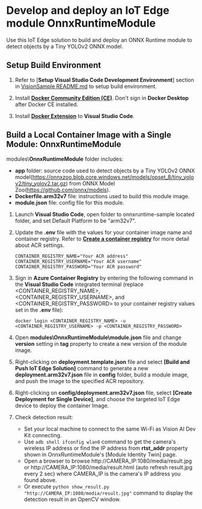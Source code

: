 # Develop and deploy an IoT Edge module OnnxRuntimeModule

Use this IoT Edge solution to build and deploy an ONNX Runtime module to detect objects by a Tiny YOLOv2 ONNX model.

## Setup Build Environment

1. Refer to [**Setup Visual Studio Code Development Environment**] section in [VisionSample README.md](../VisionSample/README.md) to setup build environment.

1. Install [**Docker Community Edition (CE)**](https://docs.docker.com/install/#supported-platforms).  Don't sign in **Docker Desktop** after Docker CE installed.

1. Install [**Docker Extension**](https://marketplace.visualstudio.com/items?itemName=PeterJausovec.vscode-docker) to **Visual Studio Code**.

## Build a Local Container Image with a Single Module: OnnxRuntimeModule

modules\\**OnnxRuntimeModule** folder includes:
   * **app** folder: source code used to detect objects by a Tiny YOLOv2 ONNX model(https://onnxzoo.blob.core.windows.net/models/opset_8/tiny_yolov2/tiny_yolov2.tar.gz) from ONNX Model Zoo(https://github.com/onnx/models).
   * **Dockerfile.arm32v7** file: instructions used to build this module image.
   * **module.json** file: config file for this module.

1. Launch **Visual Studio Code**, open folder to onnxruntime-sample located folder, and set Default Platform to be "arm32v7".

2. Update the **.env** file with the values for your container image name and container registry.  Refer to [**Create a container registry**](https://docs.microsoft.com/en-us/azure/iot-edge/tutorial-python-module#create-a-container-registry) for more detail about ACR settings.
     ```<language>
     CONTAINER_REGISTRY_NAME="Your ACR address"
     CONTAINER_REGISTRY_USERNAME="Your ACR username"
     CONTAINER_REGISTRY_PASSWORD="Your ACR password"
     ```

3. Sign in **Azure Container Registry** by entering the following command in the **Visual Studio Code** integrated terminal (replace <CONTAINER_REGISTRY_NAME>, <CONTAINER_REGISTRY_USERNAME>, and <CONTAINER_REGISTRY_PASSWORD> to your container registry values set in the **.env** file):
    ```<language>
    docker login <CONTAINER_REGISTRY_NAME> -u <CONTAINER_REGISTRY_USERNAME> -p <CONTAINER_REGISTRY_PASSWORD> 
    ```

4. Open **modules\OnnxRuntimeModule\module.json** file and change **version** setting in **tag** property to create a new version of the module image.

5. Right-clicking on **deployment.template.json** file and select **[Build and Push IoT Edge Solution]** command to generate a new **deployment.arm32v7.json** file in **config** folder, build a module image, and push the image to the specified ACR repository.

6. Right-clicking on **config/deployment.arm32v7.json** file, select **[Create Deployment for Single Device]**, and choose the targeted IoT Edge device to deploy the container Image.

7. Check detection result:

    * Set your local machine to connect to the same Wi-Fi as Vision AI Dev Kit connecting.
    * Use `adb shell ifconfig wlan0` command to get the camera's wireless IP address or find the IP address from **rtst_addr** property shown in OnnxRuntimeModule's [Module Identity Twin] page.
    * Open a browser to browse http://CAMERA_IP:1080/media/result.jpg or http://CAMERA_IP:1080/media/result.html (auto refresh result.jpg every 2 sec) where CAMERA_IP is the camera's IP address you found above.
    * Or execute `python show_result.py "http://CAMERA_IP:1080/media/result.jpg"` command to display the detection result in an OpenCV window.

